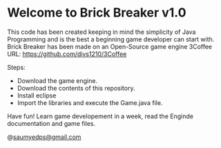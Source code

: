 Welcome to Brick Breaker v1.0
===============================================

This code has been created keeping in mind the simplicity of Java Programming and is the best a beginning game developer can start with.
Brick Breaker has been made on an Open-Source game engine 
3Coffee 
URL: https://github.com/divs1210/3Coffee

Steps:
- Download the game engine.
- Download the contents of this repository.
- Install eclipse
- Import the libraries and execute the Game.java file.

Have fun!
Learn game developement in a week, read the Enginde documentation and game files.

@saumyedps@gmail.com

